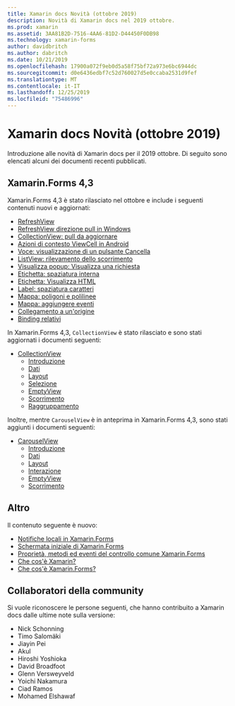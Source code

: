 ```yaml
---
title: Xamarin docs Novità (ottobre 2019)
description: Novità di Xamarin docs nel 2019 ottobre.
ms.prod: xamarin
ms.assetid: 3AA81B2D-7516-4AA6-81D2-D44450F0DB98
ms.technology: xamarin-forms
author: davidbritch
ms.author: dabritch
ms.date: 10/21/2019
ms.openlocfilehash: 17900a072f9eb0d5a58f75bf72a973e6bc6944dc
ms.sourcegitcommit: d0e6436edbf7c52d760027d5e0ccaba2531d9fef
ms.translationtype: MT
ms.contentlocale: it-IT
ms.lasthandoff: 12/25/2019
ms.locfileid: "75486996"
---
```

# <a name="xamarin-docs-whats-new-october-2019"></a>Xamarin docs Novità (ottobre 2019)

Introduzione alle novità di Xamarin docs per il 2019 ottobre. Di seguito sono elencati alcuni dei documenti recenti pubblicati.

## <a name="xamarinforms-43"></a>Xamarin.Forms 4,3

Xamarin.Forms 4,3 è stato rilasciato nel ottobre e include i seguenti contenuti nuovi e aggiornati:

- [RefreshView](~/xamarin-forms/user-interface/refreshview.md)
- [RefreshView direzione pull in Windows](~/xamarin-forms/platform/windows/refreshview-pulldirection.md)
- [CollectionView: pull da aggiornare](~/xamarin-forms/user-interface/collectionview/populate-data.md#pull-to-refresh)
- [Azioni di contesto ViewCell in Android](~/xamarin-forms/platform/android/viewcell-context-actions.md)
- [Voce: visualizzazione di un pulsante Cancella](~/xamarin-forms/user-interface/text/entry.md#displaying-a-clear-button)
- [ListView: rilevamento dello scorrimento](~/xamarin-forms/user-interface/listview/interactivity.md#detect-scrolling)
- [Visualizza popup: Visualizza una richiesta](~/xamarin-forms/user-interface/pop-ups.md#display-a-prompt)
- [Etichetta: spaziatura interna](~/xamarin-forms/user-interface/text/label.md#padding)
- [Etichetta: Visualizza HTML](~/xamarin-forms/user-interface/text/label.md#display-html)
- [Label: spaziatura caratteri](~/xamarin-forms/user-interface/text/label.md#character-spacing)
- [Mappa: poligoni e polilinee](~/xamarin-forms/user-interface/map/polygons.md)
- [Mappa: aggiungere eventi](~/xamarin-forms/user-interface/map/pins.md#interact-with-a-pin)
- [Collegamento a un'origine](~/xamarin-forms/internals/sourcelink.md)
- [Binding relativi](~/xamarin-forms/app-fundamentals/data-binding/relative-bindings.md)

In Xamarin.Forms 4,3, `CollectionView` è stato rilasciato e sono stati aggiornati i documenti seguenti:

- [CollectionView](~/xamarin-forms/user-interface/collectionview/index.md)
  - [Introduzione](~/xamarin-forms/user-interface/collectionview/introduction.md)
  - [Dati](~/xamarin-forms/user-interface/collectionview/populate-data.md)
  - [Layout](~/xamarin-forms/user-interface/collectionview/layout.md)
  - [Selezione](~/xamarin-forms/user-interface/collectionview/selection.md)
  - [EmptyView](~/xamarin-forms/user-interface/collectionview/emptyview.md)
  - [Scorrimento](~/xamarin-forms/user-interface/collectionview/scrolling.md)
  - [Raggruppamento](~/xamarin-forms/user-interface/collectionview/grouping.md)

Inoltre, mentre `CarouselView` è in anteprima in Xamarin.Forms 4,3, sono stati aggiunti i documenti seguenti:

- [CarouselView](~/xamarin-forms/user-interface/carouselview/index.md)
  - [Introduzione](~/xamarin-forms/user-interface/carouselview/introduction.md)
  - [Dati](~/xamarin-forms/user-interface/carouselview/populate-data.md)
  - [Layout](~/xamarin-forms/user-interface/carouselview/layout.md)
  - [Interazione](~/xamarin-forms/user-interface/carouselview/interaction.md)
  - [EmptyView](~/xamarin-forms/user-interface/carouselview/emptyview.md)
  - [Scorrimento](~/xamarin-forms/user-interface/carouselview/scrolling.md)

## <a name="other"></a>Altro

Il contenuto seguente è nuovo:

- [Notifiche locali in Xamarin.Forms](~/xamarin-forms/app-fundamentals/local-notifications.md)
- [Schermata iniziale di Xamarin.Forms](~/xamarin-forms/user-interface/splashscreen.md)
- [Proprietà, metodi ed eventi del controllo comune Xamarin.Forms](~/xamarin-forms/user-interface/controls/common-properties.md)
- [Che cos'è Xamarin?](~/get-started/what-is-xamarin.md)
- [Che cos'è Xamarin.Forms?](~/get-started/what-is-xamarin-forms.md)

## <a name="community-contributors"></a>Collaboratori della community

Si vuole riconoscere le persone seguenti, che hanno contribuito a Xamarin docs dalle ultime note sulla versione:

- Nick Schonning
- Timo Salomäki
- Jiayin Pei
- Akul
- Hiroshi Yoshioka
- David Broadfoot
- Glenn Versweyveld
- Yoichi Nakamura
- Ciad Ramos
- Mohamed Elshawaf
